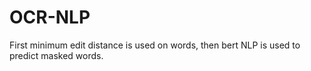 # OCR-NLP

First minimum edit distance is used on words, then bert NLP is used to predict masked words.